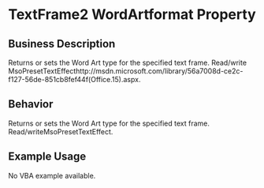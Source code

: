 # TextFrame2 WordArtformat Property

## Business Description
Returns or sets the Word Art type for the specified text frame. Read/write MsoPresetTextEffecthttp://msdn.microsoft.com/library/56a7008d-ce2c-f127-56de-851cb8fef44f(Office.15).aspx.

## Behavior
Returns or sets the Word Art type for the specified text frame. Read/writeMsoPresetTextEffect.

## Example Usage
No VBA example available.